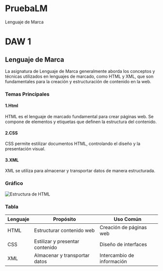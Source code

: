 # PruebaLM
Lenguaje de Marca
# DAW 1

## Lenguaje de Marca

La asignatura de Lenguaje de Marca generalmente aborda los conceptos y técnicas utilizados en lenguajes de marcado, como HTML y XML, que son fundamentales para la creación y estructuración de contenido en la web.

### Temas Principales

#### 1.Html
HTML es el lenguaje de marcado fundamental para crear páginas web. Se compone de elementos y etiquetas que definen la estructura del contenido.
#### 2.CSS
CSS permite estilizar documentos HTML, controlando el diseño y la presentación visual.
#### 3.XML
XML se utiliza para almacenar y transportar datos de manera estructurada.

### Gráfico

![Estructura de HTML](https://scontent-mad1-1.xx.fbcdn.net/v/t39.30808-6/292669042_385912556966634_6965719046033554156_n.png?_nc_cat=105&ccb=1-7&_nc_sid=6ee11a&_nc_ohc=eQyZ9hoBNDEQ7kNvgHJefW-&_nc_ht=scontent-mad1-1.xx&_nc_gid=AHvDemBu8PqTcGC-scm64pL&oh=00_AYBYWYRyh3Ap1wUozbHwaLgZaha3F-1j_Sorel1z-9bxmQ&oe=66F98C50)



### Tabla

| Lenguaje | Propósito                         | Uso Común                  |
|----------|-----------------------------------|---------------------------|
| HTML     | Estructurar contenido web        | Creación de páginas web    |
| CSS      | Estilizar y presentar contenido  | Diseño de interfaces       |
| XML      | Almacenar y transportar datos     | Intercambio de información |
